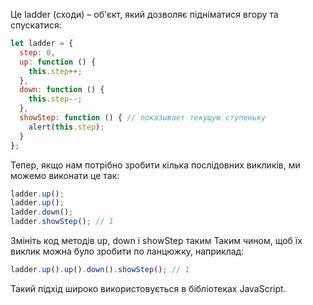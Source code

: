 Це ladder (сходи) – об'єкт, який дозволяє підніматися вгору та спускатися:

```javascript
let ladder = {
  step: 0,
  up: function () {
    this.step++;
  },
  down: function () {
    this.step--;
  },
  showStep: function () { // показывает текущую ступеньку
    alert(this.step);
  }
};
```

Тепер, якщо нам потрібно зробити кілька послідовних викликів, ми можемо виконати це так:

```javascript
ladder.up();
ladder.up();
ladder.down();
ladder.showStep(); // 1
```

Змініть код методів up, down і showStep таким Таким чином, щоб їх виклик можна було зробити по ланцюжку, наприклад:

```javascript
ladder.up().up().down().showStep(); // 1
```

Такий підхід широко використовується в бібліотеках JavaScript.